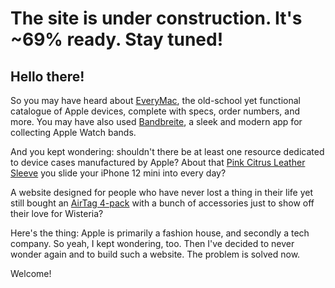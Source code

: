 # The site is under construction. It's ~69% ready. Stay tuned!

## Hello there!

So you may have heard about [EveryMac](https://everymac.com/), the old-school yet functional catalogue of Apple devices, complete with specs, order numbers, and more. You may have also used [Bandbreite](https://bandbreite.watch/), a sleek and modern app for collecting Apple Watch bands.

And you kept wondering: shouldn't there be at least one resource dedicated to device cases manufactured by Apple? About that [Pink Citrus Leather Sleeve](iphone_12#Late_2020) you slide your iPhone 12 mini into every day?

A website designed for people who have never lost a thing in their life yet still bought an [AirTag 4-pack](airtag#Late_2021) with a bunch of accessories just to show off their love for Wisteria?

Here's the thing: Apple is primarily a fashion house, and secondly a tech company. So yeah, I kept wondering, too. Then I've decided to never wonder again and to build such a website. The problem is solved now.

Welcome!
